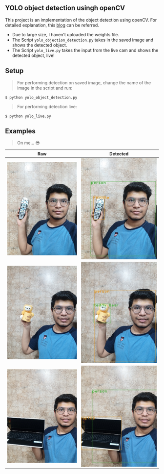 ## YOLO object detection usingh openCV
This project is an implementation of the object detection using openCV. For detailed explanation, this <a href="https://pysource.com/2019/06/27/yolo-object-detection-using-opencv-with-python/" target="_blank">blog</a> can be referred.

- Due to large size, I haven't uploaded the weights file.
- The Script `yolo_objection_detection.py` takes in the saved image and shows the detected object.
- The Script `yolo_live.py` takes the input from the live cam and shows the detected object, live!

## Setup
> For performing detection on saved image, change the name of the image in the script and run:
```
$ python yolo_object_detection.py
```
> For performing detection live:
```
$ python yolo_live.py
```

## Examples
> On me... 😎

| Raw | Detected |
| :---: | :--------: |
| ![1](files/akshat1.jpg) | ![1](files/detected_akshat1.jpg) |
| ![2](files/akshat2.jpg) | ![1](files/detected_akshat2.jpg) |
| ![3](files/akshat3.jpg) | ![1](files/detected_akshat3.jpg) |
